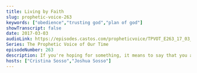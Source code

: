 ```yaml
---
title: Living by Faith
slug: prophetic-voice-263
keywords: ["obedience","trusting god","plan of god"]
showTranscript: false
date: 2017-03-03
audioLink: https://episodes.castos.com/propheticvoice/TPVOT_E263_17_03_04-05_Living_by_Faith.mp3
Series: The Prophetic Voice of Our Time
episodeNumber: 263
description: If you're hoping for something, it means to say that you ain't got it yet. Faith is the substance of things hoped for, and we need to get outside our own ability, resources, and understanding to receive it. In His love that passes all knowledge, we believe God and trust Him above all else.
hosts: ["Cristina Sosso","Joshua Sosso"]
---
```

